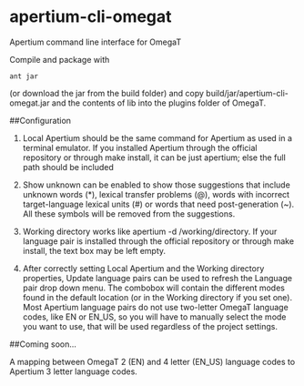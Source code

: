 # apertium-cli-omegat
Apertium command line interface for OmegaT

Compile and package with 

```
ant jar
```

(or download the jar from the build folder) and copy build/jar/apertium-cli-omegat.jar and the contents of lib into the plugins folder of OmegaT.


##Configuration

1. Local Apertium should be the same command for Apertium as used in a terminal emulator. If you installed Apertium through the official repository or through make install, it can be just apertium; else the full path should be included

2. Show unknown can be enabled to show those suggestions that include unknown words (*), lexical transfer problems (@), words with incorrect target-language lexical units (#) or words that need post-generation (~). All these symbols will be removed from the suggestions.

3. Working directory works like apertium -d /working/directory. If your language pair is installed through the official repository or through make install, the text box may be left empty.

4. After correctly setting Local Apertium and the Working directory properties, Update language pairs can be used to refresh the Language pair drop down menu. The combobox will contain the different modes found in the default location (or in the Working directory if you set one). Most Apertium language pairs do not use two-letter OmegaT language codes, like EN or EN_US, so you will have to manually select the mode you want to use, that will be used regardless of the project settings.

##Coming soon...

A mapping between OmegaT 2 (EN) and 4 letter (EN_US) language codes to Apertium 3 letter language codes. 
